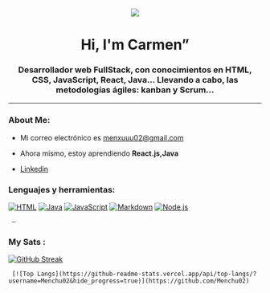 ### 

<!--
**Menchu02/Menchu02** is a ✨ _special_ ✨ repository because its `README.md` (this file) appears on your GitHub profile.

Here are some ideas to get you started:

- 🔭 I’m currently working on ...
- 🌱 I’m currently learning ...
- 👯 I’m looking to collaborate on ...
- 🤔 I’m looking for help with ...
- 💬 Ask me about ...
- 📫 How to reach me: ...
- 😄 Pronouns: ...
- ⚡ Fun fact: ...
-->

<div align="center">
    <img src="https://media.giphy.com/media/bZVnr05ibCddKi5eFR/giphy.gif"/>
</div>
<h1 align="center">Hi, I'm Carmen”</h1>
    <h3 align="center">Desarrollador web FullStack, con conocimientos en HTML, CSS, JavaScript, React, Java... Llevando a cabo, las metodologías ágiles: kanban y Scrum...</h3>

---
  ### About Me:
  - Mi correo electrónico es menxuuu02@gmail.com
  - Ahora mismo, estoy aprendiendo **React.js,Java**
 
  - [Linkedin](https://www.linkedin.com/in/carmen-blanco-delgado-892711233/)

<div align="left">
   <h3> Lenguajes y herramientas:  </h3>
   <div>
    <a href="https://github.com/search?q=user%3ADenverCoder1+language%3Ahtml"><img alt="HTML" src="https://img.shields.io/badge/HTML-E34F26.svg?logo=html5&logoColor=white"></a>
      <a href="https://github.com/search?q=user%3ADenverCoder1+language%3Ajava"><img alt="Java" src="https://custom-icon-badges.demolab.com/badge/Java-007396.svg?logo=java&logoColor=white"></a>
      <a href="https://github.com/search?q=user%3ADenverCoder1+language%3Ajavascript"><img alt="JavaScript" src="https://img.shields.io/badge/JavaScript-F7DF1E.svg?logo=javascript&logoColor=black"></a>
     <a href="https://github.com/search?q=user%3ADenverCoder1+language%3Amarkdown"><img alt="Markdown" src="https://img.shields.io/badge/Markdown-000000.svg?logo=markdown&logoColor=white"></a>
      <a href="https://github.com/search?q=user%3ADenverCoder1+language%3Ajavascript"><img alt="Node.js" src="https://img.shields.io/badge/Node.js-43853D.svg?logo=node.js&logoColor=white"></a>
     
     
     —
### My Sats :
[![GitHub Streak](http://github-readme-streak-stats.herokuapp.com?user=Menchu02&theme=dark)](https://git.io/streak-stats)
     
     [![Top Langs](https://github-readme-stats.vercel.app/api/top-langs/?username=Menchu02&hide_progress=true)](https://github.com/Menchu02)
